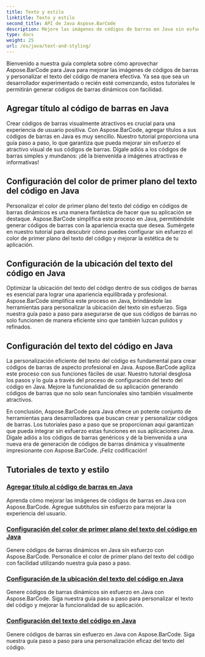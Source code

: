 ```yaml
---
title: Texto y estilo
linktitle: Texto y estilo
second_title: API de Java Aspose.BarCode
description: Mejore las imágenes de códigos de barras en Java sin esfuerzo con Aspose.BarCode. Aprenda a agregar subtítulos para mejorar la experiencia del usuario. Personalice el texto del código en códigos de barras dinámicos.
type: docs
weight: 25
url: /es/java/text-and-styling/
---
```


Bienvenido a nuestra guía completa sobre cómo aprovechar Aspose.BarCode para Java para mejorar las imágenes de códigos de barras y personalizar el texto del código de manera efectiva. Ya sea que sea un desarrollador experimentado o recién esté comenzando, estos tutoriales le permitirán generar códigos de barras dinámicos con facilidad.

## Agregar título al código de barras en Java

Crear códigos de barras visualmente atractivos es crucial para una experiencia de usuario positiva. Con Aspose.BarCode, agregar títulos a sus códigos de barras en Java es muy sencillo. Nuestro tutorial proporciona una guía paso a paso, lo que garantiza que pueda mejorar sin esfuerzo el atractivo visual de sus códigos de barras. Dígale adiós a los códigos de barras simples y mundanos: ¡dé la bienvenida a imágenes atractivas e informativas!

## Configuración del color de primer plano del texto del código en Java

Personalizar el color de primer plano del texto del código en códigos de barras dinámicos es una manera fantástica de hacer que su aplicación se destaque. Aspose.BarCode simplifica este proceso en Java, permitiéndole generar códigos de barras con la apariencia exacta que desea. Sumérgete en nuestro tutorial para descubrir cómo puedes configurar sin esfuerzo el color de primer plano del texto del código y mejorar la estética de tu aplicación.

## Configuración de la ubicación del texto del código en Java

Optimizar la ubicación del texto del código dentro de sus códigos de barras es esencial para lograr una apariencia equilibrada y profesional. Aspose.BarCode simplifica este proceso en Java, brindándole las herramientas para personalizar la ubicación del texto sin esfuerzo. Siga nuestra guía paso a paso para asegurarse de que sus códigos de barras no solo funcionen de manera eficiente sino que también luzcan pulidos y refinados.

## Configuración del texto del código en Java

La personalización eficiente del texto del código es fundamental para crear códigos de barras de aspecto profesional en Java. Aspose.BarCode agiliza este proceso con sus funciones fáciles de usar. Nuestro tutorial desglosa los pasos y lo guía a través del proceso de configuración del texto del código en Java. Mejore la funcionalidad de su aplicación generando códigos de barras que no solo sean funcionales sino también visualmente atractivos.

En conclusión, Aspose.BarCode para Java ofrece un potente conjunto de herramientas para desarrolladores que buscan crear y personalizar códigos de barras. Los tutoriales paso a paso que se proporcionan aquí garantizan que pueda integrar sin esfuerzo estas funciones en sus aplicaciones Java. Dígale adiós a los códigos de barras genéricos y dé la bienvenida a una nueva era de generación de códigos de barras dinámica y visualmente impresionante con Aspose.BarCode. ¡Feliz codificación!

## Tutoriales de texto y estilo
### [Agregar título al código de barras en Java](./adding-caption-barcode/)
Aprenda cómo mejorar las imágenes de códigos de barras en Java con Aspose.BarCode. Agregue subtítulos sin esfuerzo para mejorar la experiencia del usuario.
### [Configuración del color de primer plano del texto del código en Java](./setting-code-text-foreground-color/)
Genere códigos de barras dinámicos en Java sin esfuerzo con Aspose.BarCode. Personalice el color de primer plano del texto del código con facilidad utilizando nuestra guía paso a paso.
### [Configuración de la ubicación del texto del código en Java](./setting-code-text-location/)
Genere códigos de barras dinámicos sin esfuerzo en Java con Aspose.BarCode. Siga nuestra guía paso a paso para personalizar el texto del código y mejorar la funcionalidad de su aplicación.
### [Configuración del texto del código en Java](./setting-code-text/)
Genere códigos de barras sin esfuerzo en Java con Aspose.BarCode. Siga nuestra guía paso a paso para una personalización eficaz del texto del código.